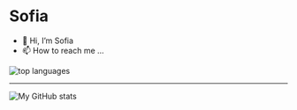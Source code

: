 # Sofia

- 👋 Hi, I’m Sofia
- 📫 How to reach me ...

![top languages](https://github-readme-stats.vercel.app/api/top-langs/?username=Sofia92&layout=donut)

----


![My GitHub stats](https://github-readme-stats.vercel.app/api?username=Sofia92&theme=radical&show_icons=true&count_private=true)


